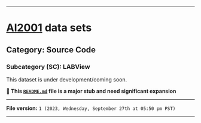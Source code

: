 
***

# [AI2001](https://github.com/seanpm2001/AI2001/) data sets

## Category: Source Code

### Subcategory (SC): LABView

This dataset is under development/coming soon.

**🌱️ This [`README.md`](/README.md) file is a major stub and need significant expansion**

***

**File version:** `1 (2023, Wednesday, September 27th at 05:50 pm PST)`

***
